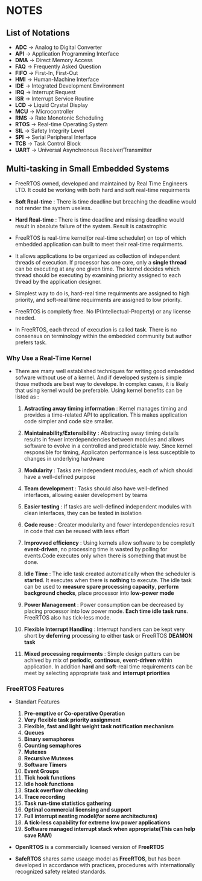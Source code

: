 # NOTES

## List of Notations
- **ADC**   -> Analog to Digital Converter
- **API**   -> Application Programming Interface
- **DMA**   -> Direct Memory Access
- **FAQ**   -> Frequently Asked Question
- **FIFO**  -> First-In, First-Out
- **HMI**   -> Human-Machine Interface
- **IDE**   -> Integrated Development Environment
- **IRQ**   -> Interrupt Request
- **ISR**   -> Interrupt Service Routine
- **LCD**   -> Liquid Crystal Display
- **MCU**   -> Microcontroller
- **RMS**   -> Rate Monotonic Scheduling
- **RTOS**  -> Real-time Operating System
- **SIL**   -> Safety Integrity Level
- **SPI**   -> Serial Peripheral Interface
- **TCB**   -> Task Control Block
- **UART**  -> Universal Asynchronous Receiver/Transmitter

## Multi-tasking in Small Embedded Systems
- FreeRTOS owned, developed and maintained by Real Time Engineers LTD. It could be working with both hard and soft real-time requirments

- **Soft Real-time** : There is time deadline but breaching the deadline would not render the system useless.
- **Hard Real-time** : There is time deadline and missing deadline would result in absolute failure of the system. Result is catastrophic

- FreeRTOS is real-time kernel(or real-time scheduler) on top of which embedded application can built to meet their real-time 
requirments.

- It allows applications to be organized as collection of independent threads of execution. If processor has one core, only a **single thread** can be executing at any one given time. The kernel decides which thread should be executing by examining priority assigned to each thread by the application designer.

- Simplest way to do is, hard-real time requirments are assigned to high priority, and soft-real time requirments are assigned to low priority.

- FreeRTOS is completly free. No IP(Intellectual-Property) or any license needed.

- In FreeRTOS, each thread of execution is called **task**. There is no consensus on terminology within the embedded community but author prefers task.

### Why Use a Real-Time Kernel
- There are many well established techniques for writing good embedded sofware without use of a kernel. And if developed system is simple those methods are best way to develope. In complex cases, it is likely that using kernel would be preferable. Using kernel benefits can be listed as :
    1. **Astracting away timing information** : Kernel manages timing and provides a time-related API to application. This makes application code simpler and code size smaller.

    2. **Maintainability/Extensibility** : Abstracting away timing details results in fewer interdependencies between modules and allows software to evolve in a controlled and predictable way. Since kernel responsible for timing, Applicaton performance is less susceptible to changes in underlying hardware

    3. **Modularity** : Tasks are independent modules, each of which should have a well-defined purpose

    4. **Team development** : Tasks should also have well-defined interfaces, allowing easier development by teams

    5. **Easier testing** : If tasks are well-defined independent modules with clean interfaces, they can be tested in isolation

    6. **Code reuse** : Greater modularity and fewer interdependencies result in code that can be reused with less effort

    7. **Improvved efficiency** : Using kernels allow software to be completly **event-driven**, no processing time is wasted by polling for events.Code executes only when there is something that must be done.

    8. **Idle Time** : The idle task created automatically when the scheduler is **started**. It executes when there is **nothing** to execute. The idle task can be used to **measure spare processing capacity**, **perform background checks**, place processor into **low-power mode**

    9. **Power Management** : Power consumption can be decreased by placing processor into low power mode. **Each time idle task runs**. FreeRTOS also has tick-less mode.

    10. **Flexible Interrupt Handling** : Interrupt handlers can be kept very short by **deferring** processing to either **task** or FreeRTOS **DEAMON task**

    11. **Mixed processing requirments** : Simple design patters can be achived by mix of **periodic**, **continous**, **event-driven** within application. In addition **hard** and **soft**-real time requirements can be meet by selecting appropriate task and **interrupt priorities**

### FreeRTOS Features
- Standart Features
    1. **Pre-emptive or Co-operative Operation**
    2. **Very flexible task priority assignment**
    3. **Flexible, fast and light weight task notification mechanism**
    4. **Queues**
    5. **Binary semaphores**
    6. **Counting semaphores**
    7. **Mutexes**
    8. **Recursive Mutexes**
    9. **Software Timers**
    10. **Event Groups**
    11. **Tick hook functions**
    12. **Idle hook functions**
    13. **Stack overflow checking**
    14. **Trace recording** 
    15. **Task run-time statistics gathering**
    16. **Optinal commercial licensing and support**
    17. **Full interrupt nesting model(for some architectures)**
    18. **A tick-less capability for extreme low power applications**
    19. **Software managed interrupt stack when appropriate(This can help save RAM)**


- **OpenRTOS** is a commercially licensed version of **FreeRTOS**
- **SafeRTOS** shares same usaage model as **FreeRTOS**, but has been developed in accordance with practices, procedures with internationally recognized safety related standards.